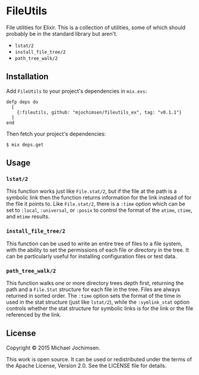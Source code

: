 FileUtils
=========

File utilities for Elixir. This is a collection of utilities, some of which
should probably be in the standard library but aren't.

  * `lstat/2`
  * `install_file_tree/2`
  * `path_tree_walk/2`

Installation
------------

Add `FileUtils` to your project's dependencies in `mix.exs`:

    defp deps do
      [
        {:fileutils, github: "mjochimsen/fileutils_ex", tag: "v0.1.1"}
      ]
    end

Then fetch your project's dependencies:

    $ mix deps.get

Usage
-----

### `lstat/2`

This function works just like `File.stat/2`, but if the file at the path is a
symbolic link then the function returns information for the link instead of
for the file it points to. Like `File.stat/2`, there is a `:time` option which
can be set to `:local`, `:universal`, or `:posix` to control the format of the
`atime`, `ctime`, and `mtime` results.

### `install_file_tree/2` 

This function can be used to write an entire tree of files to a file system,
with the ability to set the permissions of each file or directory in the tree.
It can be particularly useful for installing configuration files or test data.

### `path_tree_walk/2`

This function walks one or more directory trees depth first, returning the
path and a `File.Stat` structure for each file in the tree. Files are always
returned in sorted order. The `:time` option sets the format of the time in
used in the stat structure (just like `lstat/2`), while the `:symlink_stat`
option controls whether the stat structure for symbolic links is for the link
or the file referenced by the link.

License
-------

Copyright © 2015 Michael Jochimsen.

This work is open source. It can be used or redistributed under the terms of
the Apache License, Version 2.0. See the LICENSE file for details.
